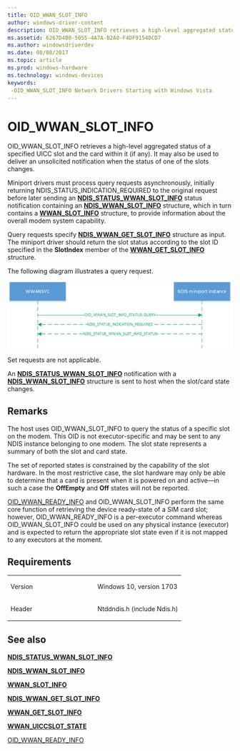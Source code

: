 ```yaml
---
title: OID_WWAN_SLOT_INFO
author: windows-driver-content
description: OID_WWAN_SLOT_INFO retrieves a high-level aggregated status of a specified UICC slot and the card within it (if any). It may also be used to deliver an unsolicited notification when the status of one of the slots changes.
ms.assetid: 6267D480-5055-4A7A-B2A0-F4DF9154DCD7
ms.author: windowsdriverdev
ms.date: 08/08/2017
ms.topic: article
ms.prod: windows-hardware
ms.technology: windows-devices
keywords: 
 -OID_WWAN_SLOT_INFO Network Drivers Starting with Windows Vista
---
```


# OID\_WWAN\_SLOT\_INFO


OID\_WWAN\_SLOT\_INFO retrieves a high-level aggregated status of a specified UICC slot and the card within it (if any). It may also be used to deliver an unsolicited notification when the status of one of the slots changes.

Miniport drivers must process query requests asynchronously, initially returning NDIS\_STATUS\_INDICATION\_REQUIRED to the original request before later sending an [**NDIS\_STATUS\_WWAN\_SLOT\_INFO**](https://msdn.microsoft.com/library/windows/hardware/mt782398) status notification containing an [**NDIS\_WWAN\_SLOT\_INFO**](https://msdn.microsoft.com/library/windows/hardware/mt782408) structure, which in turn contains a [**WWAN\_SLOT\_INFO**](https://msdn.microsoft.com/library/windows/hardware/mt799892) structure, to provide information about the overall modem system capability.

Query requests specify [**NDIS\_WWAN\_GET\_SLOT\_INFO**](https://msdn.microsoft.com/library/windows/hardware/mt782404) structure as input. The miniport driver should return the slot status according to the slot ID specified in the **SlotIndex** member of the [**WWAN\_GET\_SLOT\_INFO**](https://msdn.microsoft.com/library/windows/hardware/mt799891) structure.

The following diagram illustrates a query request.

![slot status query](images/multi-SIM_9_slotStatusQuery.png)

Set requests are not applicable.

An [**NDIS\_STATUS\_WWAN\_SLOT\_INFO**](https://msdn.microsoft.com/library/windows/hardware/mt782398) notification with a [**NDIS\_WWAN\_SLOT\_INFO**](https://msdn.microsoft.com/library/windows/hardware/mt782408) structure is sent to host when the slot/card state changes.

Remarks
-------

The host uses OID\_WWAN\_SLOT\_INFO to query the status of a specific slot on the modem. This OID is not executor-specific and may be sent to any NDIS instance belonging to one modem. The slot state represents a summary of both the slot and card state.

The set of reported states is constrained by the capability of the slot hardware. In the most restrictive case, the slot hardware may only be able to determine that a card is present when it is powered on and active—in such a case the **OffEmpty** and **Off** states will not be reported.

[OID\_WWAN\_READY\_INFO](oid-wwan-ready-info.md) and OID\_WWAN\_SLOT\_INFO perform the same core function of retrieving the device ready-state of a SIM card slot; however, OID\_WWAN\_READY\_INFO is a per-executor command whereas OID\_WWAN\_SLOT\_INFO could be used on any physical instance (executor) and is expected to return the appropriate slot state even if it is not mapped to any executors at the moment.

Requirements
------------

<table>
<colgroup>
<col width="50%" />
<col width="50%" />
</colgroup>
<tbody>
<tr class="odd">
<td><p>Version</p></td>
<td><p>Windows 10, version 1703</p></td>
</tr>
<tr class="even">
<td><p>Header</p></td>
<td>Ntddndis.h (include Ndis.h)</td>
</tr>
</tbody>
</table>

## See also


[**NDIS\_STATUS\_WWAN\_SLOT\_INFO**](https://msdn.microsoft.com/library/windows/hardware/mt782398)

[**NDIS\_WWAN\_SLOT\_INFO**](https://msdn.microsoft.com/library/windows/hardware/mt782408)

[**WWAN\_SLOT\_INFO**](https://msdn.microsoft.com/library/windows/hardware/mt799892)

[**NDIS\_WWAN\_GET\_SLOT\_INFO**](https://msdn.microsoft.com/library/windows/hardware/mt782404)

[**WWAN\_GET\_SLOT\_INFO**](https://msdn.microsoft.com/library/windows/hardware/mt799891)

[**WWAN\_UICCSLOT\_STATE**](https://msdn.microsoft.com/library/windows/hardware/mt799894)

[OID\_WWAN\_READY\_INFO](oid-wwan-ready-info.md)

 

 




